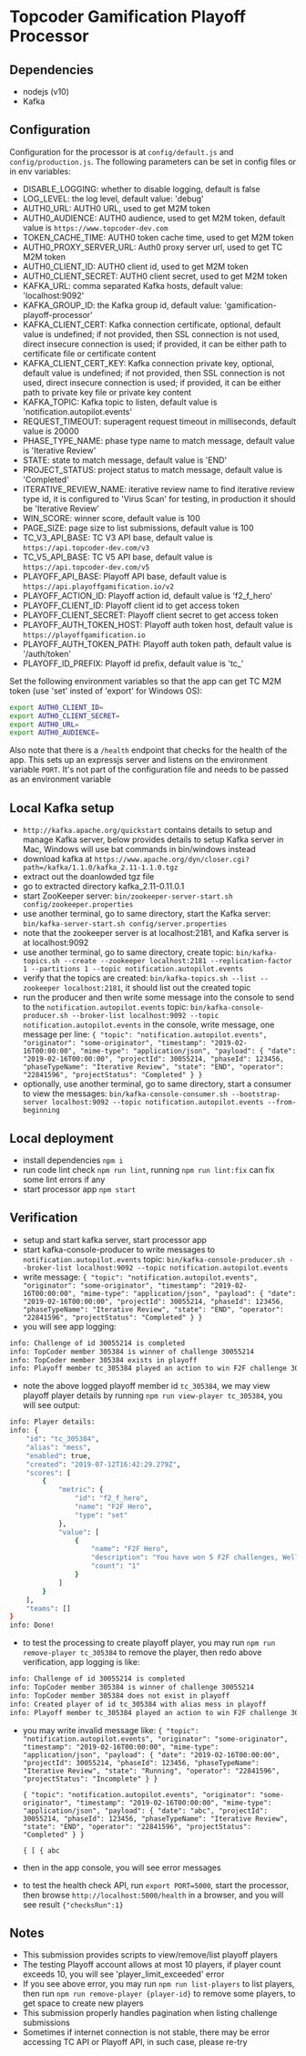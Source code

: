 # Topcoder Gamification Playoff Processor

## Dependencies

- nodejs (v10)
- Kafka

## Configuration

Configuration for the processor is at `config/default.js` and `config/production.js`.
The following parameters can be set in config files or in env variables:

- DISABLE_LOGGING: whether to disable logging, default is false
- LOG_LEVEL: the log level, default value: 'debug'
- AUTH0_URL: AUTH0 URL, used to get M2M token
- AUTH0_AUDIENCE: AUTH0 audience, used to get M2M token, default value is `https://www.topcoder-dev.com`
- TOKEN_CACHE_TIME: AUTH0 token cache time, used to get M2M token
- AUTH0_PROXY_SERVER_URL: Auth0 proxy server url, used to get TC M2M token
- AUTH0_CLIENT_ID: AUTH0 client id, used to get M2M token
- AUTH0_CLIENT_SECRET: AUTH0 client secret, used to get M2M token
- KAFKA_URL: comma separated Kafka hosts, default value: 'localhost:9092'
- KAFKA_GROUP_ID: the Kafka group id, default value: 'gamification-playoff-processor'
- KAFKA_CLIENT_CERT: Kafka connection certificate, optional, default value is undefined;
    if not provided, then SSL connection is not used, direct insecure connection is used;
    if provided, it can be either path to certificate file or certificate content
- KAFKA_CLIENT_CERT_KEY: Kafka connection private key, optional, default value is undefined;
    if not provided, then SSL connection is not used, direct insecure connection is used;
    if provided, it can be either path to private key file or private key content
- KAFKA_TOPIC: Kafka topic to listen, default value is 'notification.autopilot.events'
- REQUEST_TIMEOUT: superagent request timeout in milliseconds, default value is 20000
- PHASE_TYPE_NAME: phase type name to match message, default value is 'Iterative Review'
- STATE: state to match message, default value is 'END'
- PROJECT_STATUS: project status to match message, default value is 'Completed'
- ITERATIVE_REVIEW_NAME: iterative review name to find iterative review type id,
    it is configured to 'Virus Scan' for testing, in production it should be 'Iterative Review'
- WIN_SCORE: winner score, default value is 100
- PAGE_SIZE: page size to list submissions, default value is 100
- TC_V3_API_BASE: TC V3 API base, default value is `https://api.topcoder-dev.com/v3`
- TC_V5_API_BASE: TC V5 API base, default value is `https://api.topcoder-dev.com/v5`
- PLAYOFF_API_BASE: Playoff API base, default value is `https://api.playoffgamification.io/v2`
- PLAYOFF_ACTION_ID: Playoff action id, default value is 'f2_f_hero'
- PLAYOFF_CLIENT_ID: Playoff client id to get access token
- PLAYOFF_CLIENT_SECRET: Playoff client secret to get access token
- PLAYOFF_AUTH_TOKEN_HOST: Playoff auth token host, default value is `https://playoffgamification.io`
- PLAYOFF_AUTH_TOKEN_PATH: Playoff auth token path, default value is '/auth/token'
- PLAYOFF_ID_PREFIX: Playoff id prefix, default value is 'tc_'

Set the following environment variables so that the app can get TC M2M token (use 'set' insted of 'export' for Windows OS):

```bash
export AUTH0_CLIENT_ID=
export AUTH0_CLIENT_SECRET=
export AUTH0_URL=
export AUTH0_AUDIENCE=
```

Also note that there is a `/health` endpoint that checks for the health of the app. This sets up an expressjs server and listens on the environment variable `PORT`. It's not part of the configuration file and needs to be passed as an environment variable

## Local Kafka setup

- `http://kafka.apache.org/quickstart` contains details to setup and manage Kafka server,
  below provides details to setup Kafka server in Mac, Windows will use bat commands in bin/windows instead
- download kafka at `https://www.apache.org/dyn/closer.cgi?path=/kafka/1.1.0/kafka_2.11-1.1.0.tgz`
- extract out the doanlowded tgz file
- go to extracted directory kafka_2.11-0.11.0.1
- start ZooKeeper server:
  `bin/zookeeper-server-start.sh config/zookeeper.properties`
- use another terminal, go to same directory, start the Kafka server:
  `bin/kafka-server-start.sh config/server.properties`
- note that the zookeeper server is at localhost:2181, and Kafka server is at localhost:9092
- use another terminal, go to same directory, create topic:
  `bin/kafka-topics.sh --create --zookeeper localhost:2181 --replication-factor 1 --partitions 1 --topic notification.autopilot.events`
- verify that the topics are created:
  `bin/kafka-topics.sh --list --zookeeper localhost:2181`,
  it should list out the created topic
- run the producer and then write some message into the console to send to the `notification.autopilot.events` topic:
  `bin/kafka-console-producer.sh --broker-list localhost:9092 --topic notification.autopilot.events`
  in the console, write message, one message per line:
  `{ "topic": "notification.autopilot.events", "originator": "some-originator", "timestamp": "2019-02-16T00:00:00", "mime-type": "application/json", "payload": { "date": "2019-02-16T00:00:00", "projectId": 30055214, "phaseId": 123456, "phaseTypeName": "Iterative Review", "state": "END", "operator": "22841596", "projectStatus": "Completed" } }`
- optionally, use another terminal, go to same directory, start a consumer to view the messages:
  `bin/kafka-console-consumer.sh --bootstrap-server localhost:9092 --topic notification.autopilot.events --from-beginning`

## Local deployment

- install dependencies `npm i`
- run code lint check `npm run lint`, running `npm run lint:fix` can fix some lint errors if any
- start processor app `npm start`

## Verification

- setup and start kafka server, start processor app
- start kafka-console-producer to write messages to `notification.autopilot.events` topic:
  `bin/kafka-console-producer.sh --broker-list localhost:9092 --topic notification.autopilot.events`
- write message:
  `{ "topic": "notification.autopilot.events", "originator": "some-originator", "timestamp": "2019-02-16T00:00:00", "mime-type": "application/json", "payload": { "date": "2019-02-16T00:00:00", "projectId": 30055214, "phaseId": 123456, "phaseTypeName": "Iterative Review", "state": "END", "operator": "22841596", "projectStatus": "Completed" } }`
- you will see app logging:

```bash
info: Challenge of id 30055214 is completed
info: TopCoder member 305384 is winner of challenge 30055214
info: TopCoder member 305384 exists in playoff
info: Playoff member tc_305384 played an action to win F2F challenge 30055214
```

- note the above logged playoff member id `tc_305384`, we may view playoff player details by running
  `npm run view-player tc_305384`, you will see output:

```bash
info: Player details:
info: {
    "id": "tc_305384",
    "alias": "mess",
    "enabled": true,
    "created": "2019-07-12T16:42:29.279Z",
    "scores": [
        {
            "metric": {
                "id": "f2_f_hero",
                "name": "F2F Hero",
                "type": "set"
            },
            "value": [
                {
                    "name": "F2F Hero",
                    "description": "You have won 5 F2F challenges, Well done!",
                    "count": "1"
                }
            ]
        }
    ],
    "teams": []
}
info: Done!
```

- to test the processing to create playoff player, you may run `npm run remove-player tc_305384` to remove the player,
  then redo above verification, app logging is like:

```bash
info: Challenge of id 30055214 is completed
info: TopCoder member 305384 is winner of challenge 30055214
info: TopCoder member 305384 does not exist in playoff
info: Created player of id tc_305384 with alias mess in playoff
info: Playoff member tc_305384 played an action to win F2F challenge 30055214
```

- you may write invalid message like:
  `{ "topic": "notification.autopilot.events", "originator": "some-originator", "timestamp": "2019-02-16T00:00:00", "mime-type": "application/json", "payload": { "date": "2019-02-16T00:00:00", "projectId": 30055214, "phaseId": 123456, "phaseTypeName": "Iterative Review", "state": "Running", "operator": "22841596", "projectStatus": "Incomplete" } }`

  `{ "topic": "notification.autopilot.events", "originator": "some-originator", "timestamp": "2019-02-16T00:00:00", "mime-type": "application/json", "payload": { "date": "abc", "projectId": 30055214, "phaseId": 123456, "phaseTypeName": "Iterative Review", "state": "END", "operator": "22841596", "projectStatus": "Completed" } }`

  `{ [ { abc`
- then in the app console, you will see error messages

- to test the health check API, run `export PORT=5000`, start the processor, then browse `http://localhost:5000/health` in a browser,
  and you will see result `{"checksRun":1}`

## Notes

- This submission provides scripts to view/remove/list playoff players
- The testing Playoff account allows at most 10 players, if player count exceeds 10, you will see 'player_limit_exceeded' error
- If you see above error, you may run `npm run list-players` to list players, then run `npm run remove-player {player-id}` to remove some players,
  to get space to create new players
- This submission properly handles pagination when listing challenge submissions
- Sometimes if internet connection is not stable, there may be error accessing TC API or Playoff API,
  in such case, please re-try
